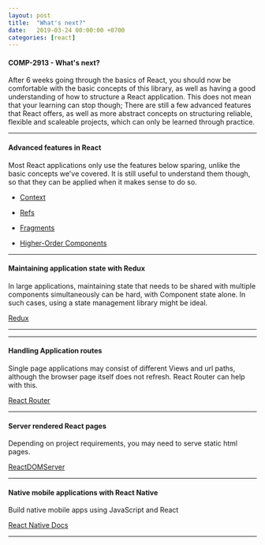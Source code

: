 ```yaml
---
layout: post
title:  "What's next?"
date:   2019-03-24 00:00:00 +0700
categories: [react]
---
```


#### COMP-2913 - What's next?

After 6 weeks going through the basics of React, you should now be comfortable with the basic concepts of this library, as well as having a good understanding of how to structure a React application. This does not mean that your learning can stop though; There are still a few advanced features that React offers, as well as more abstract concepts on structuring reliable, flexible and scaleable projects, which can only be learned through practice.


---

#### Advanced features in React

Most React applications only use the features below sparing, unlike the basic concepts we've covered. It is still useful to understand them though, so that they can be applied when it makes sense to do so.

- [Context](https://reactjs.org/docs/context.html)

- [Refs](https://reactjs.org/docs/refs-and-the-dom.html)

- [Fragments](https://reactjs.org/docs/fragments.html)

- [Higher-Order Components](https://reactjs.org/docs/higher-order-components.html)

---

#### Maintaining application state with Redux

In large applications, maintaining state that needs to be shared with multiple components simultaneously can be hard, with Component state alone. In such cases, using a state management library might be ideal.

[Redux](https://redux.js.org)

---

---

#### Handling Application routes

Single page applications may consist of different Views and url paths, although the browser page itself does not refresh. React Router can help with this.

[React Router](https://reacttraining.com/react-router/)

---

#### Server rendered React pages

Depending on project requirements, you may need to serve static html pages.

[ReactDOMServer](https://reactjs.org/docs/react-dom-server.html)

---

#### Native mobile applications with React Native

Build native mobile apps using JavaScript and React

[React Native Docs](https://facebook.github.io/react-native/)

---
